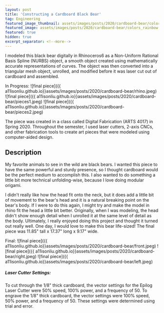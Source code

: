 ```yaml
---
layout: post
title: 'Constructing a Cardboard Black Bear'
tag: Engineering
featured_image_thumbnail: assets/images/posts/2020/cardboard-bear/colors_rainbow_cropped.JPG
featured_image: assets/images/posts/2020/cardboard-bear/colors_rainbow.JPG
featured: true
hidden: true
excerpt_separator: <!--more-->
---
```


I modeled this black bear digitally in Rhinoceros6 as a Non-Uniform Rational Basis Spline (NURBS) object, a smooth object created using mathematically accurate representations of curves. The object was then converted into a triangular mesh object, unrolled, and modified before it was laser cut out of cardboard and assembled. <!--more--> 

In Progress:
![final piece]({{ a11isonliu.github.io}}assets/images/posts/2020/cardboard-bear/rhino.jpeg)
![final piece]({{ a11isonliu.github.io}}assets/images/posts/2020/cardboard-bear/pieces1.jpeg)
![final piece]({{ a11isonliu.github.io}}assets/images/posts/2020/cardboard-bear/pieces2.jpeg)

The piece was created in a class called Digital Fabrication (ARTS 4017) in Spring 2020. Throughout the semester, I used laser cutters, 2-axis CNCs, and other fabrication tools to create art pieces that were modeled using computer-aided design.

## Description

My favorite animals to see in the wild are black bears. I wanted this piece to have the same powerful and sturdy presence, so I thought cardboard would be the perfect medium to accomplish this. I also wanted to do something a little bit more technical unfolding-wise, because I love doing modular origami.  

I didn't really like how the head fit onto the neck, but it does add a little bit of movement to the bear's head and it is a natural breaking point on the bear's body. If I were to do this again, I might try and make the model in rhino fit the head a little bit better. Originally, when I was modeling, the head didn't show enough detail when I unrolled it at the same level of detail as the body. Ultimately, I really enjoyed doing this project and thought it turned out really well. One day, I would love to make this bear life-sized! The final piece was 11.85" tall x 17.37" long x 9.17" wide. 

Final:
![final piece]({{ a11isonliu.github.io}}assets/images/posts/2020/cardboard-bear/front.jpeg)
![final piece]({{ a11isonliu.github.io}}assets/images/posts/2020/cardboard-bear/right.jpeg)
![final piece]({{ a11isonliu.github.io}}assets/images/posts/2020/cardboard-bear/left.jpeg)

##### Laser Cutter Settings:
To cut through the 1/8" thick cardboard, the vector settings for the Epilog Laser Cutter were 50% speed, 100% power, and a frequency of 50.
To engrave the 1/8" thick cardboard, the vector settings were 100% speed, 50% power, and a frequency of 50. These settings were determined using trial and error.